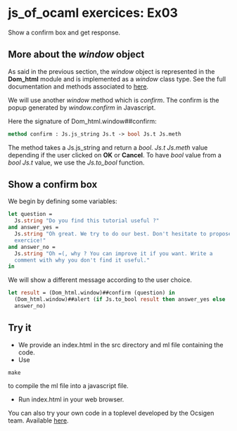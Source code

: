 # js_of_ocaml exercices: Ex03

Show a confirm box and get response.

## More about the *window* object

As said in the previous section, the *window* object is represented in the
**Dom_html** module and is implemented as a *window* class type. See the full
documentation and methods associated to
[here](https://ocsigen.org/js_of_ocaml/2.7/api/Dom_html.window-c).

We will use another *window* method which is *confirm*. The confirm is the
popup generated by *window.confirm* in Javascript.

Here the signature of Dom_html.window##confirm:
```OCaml
method confirm : Js.js_string Js.t -> bool Js.t Js.meth
```

The method takes a Js.js_string and return a *bool. Js.t Js.meth* value depending if the user
clicked on **OK** or **Cancel**. To have *bool* value from a *bool Js.t* value,
we use the *Js.to_bool* function.

## Show a confirm box

We begin by defining some variables:
```OCaml
let question =
  Js.string "Do you find this tutorial useful ?"
and answer_yes =
  Js.string "Oh great. We try to do our best. Don't hesitate to propose your own
  exercice!"
and answer_no =
  Js.string "Oh =(, why ? You can improve it if you want. Write a
  comment with why you don't find it useful."
in
```

We will show a different message according to the user choice.

```OCaml
let result = (Dom_html.window)##confirm (question) in
  (Dom_html.window)##alert (if Js.to_bool result then answer_yes else
  answer_no)
```

## Try it

* We provide an index.html in the src directory and ml file containing the code.
* Use
```
make
```
to compile the ml file into a javascript file.
* Run index.html in your web browser.

You can also try your own code in a toplevel developed by the Ocsigen team.
Available [here](http://ocsigen.org/js_of_ocaml/2.7/files/toplevel/).
